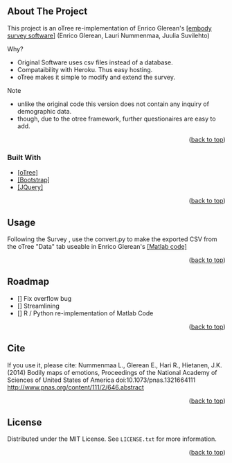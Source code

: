 <div id="top"></div>
<!--
*** Thanks for checking out the Best-README-Template. If you have a suggestion
*** that would make this better, please fork the repo and create a pull request
*** or simply open an issue with the tag "enhancement".
*** Don't forget to give the project a star!
*** Thanks again! Now go create something AMAZING! :D
-->



<!-- PROJECT SHIELDS -->
<!--
*** I'm using markdown "reference style" links for readability.
*** Reference links are enclosed in brackets [ ] instead of parentheses ( ).
*** See the bottom of this document for the declaration of the reference variables
*** for contributors-url, forks-url, etc. This is an optional, concise syntax you may use.
*** https://www.markdownguide.org/basic-syntax/#reference-style-links
--

<!-- ABOUT THE PROJECT -->
## About The Project



This project is an oTree re-implementation of Enrico Glerean's [[embody survey software]][Enrico-url] (Enrico Glerean, Lauri Nummenmaa, Juulia Suvilehto)

Why?
* Original Software uses csv files instead of a database.
* Compataibility with Heroku. Thus easy hosting.
* oTree makes it simple to modify and extend the survey.

Note
* unlike the original code this version does not contain any inquiry of demographic data.
* though, due to the otree framework, further questionaires are easy to add.



<p align="right">(<a href="#top">back to top</a>)</p>



### Built With



* [[oTree]][oTree-url]
* [[Bootstrap]][Bootstrap-url]
* [[JQuery]][JQuery-url]

<p align="right">(<a href="#top">back to top</a>)</p>



<!-- USAGE EXAMPLES -->
## Usage

Following the Survey , use the convert.py to make the exported CSV from the oTree "Data" tab useable in Enrico Glerean's [[Matlab code]][Enrico-url2]

<p align="right">(<a href="#top">back to top</a>)</p>



<!-- ROADMAP -->
## Roadmap
- [] Fix overflow bug
- [] Streamlining
- [] R / Python re-implementation of Matlab Code




<p align="right">(<a href="#top">back to top</a>)</p>


<!-- CITE-->
## Cite
If you use it, please cite:
Nummenmaa L., Glerean E., Hari R., Hietanen, J.K. (2014)
Bodily maps of emotions, Proceedings of the National Academy of Sciences of United States of America doi:10.1073/pnas.1321664111 
http://www.pnas.org/content/111/2/646.abstract

<p align="right">(<a href="#top">back to top</a>)</p>


<!-- LICENSE -->
## License

Distributed under the MIT License. See `LICENSE.txt` for more information.

<p align="right">(<a href="#top">back to top</a>)</p>









<!-- MARKDOWN LINKS & IMAGES -->
<!-- https://www.markdownguide.org/basic-syntax/#reference-style-links -->
[JQuery.com]: https://img.shields.io/badge/jQuery-0769AD?style=for-the-badge&logo=jquery&logoColor=white
[JQuery-url]: https://jquery.com 
[oTree-url]: https://otree.readthedocs.io/
[Bootstrap-url]: https://getbootstrap.com/
[Enrico-url]: https://version.aalto.fi/gitlab/eglerean/embody
[Enrico-url2]: https://version.aalto.fi/gitlab/eglerean/embody/-/tree/master/matlab
